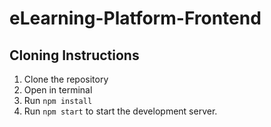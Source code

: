 # eLearning-Platform-Frontend

## Cloning Instructions 
1. Clone the repository 
2. Open in terminal 
3. Run `npm install`
4. Run `npm start` to start the development server.

